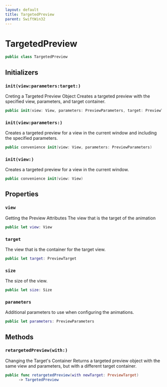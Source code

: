 ```yaml
---
layout: default
title: TargetedPreview
parent: SwiftWin32
---
```

# TargetedPreview

``` swift
public class TargetedPreview 
```

## Initializers

### `init(view:parameters:target:)`

Creting a Targeted Preview Object
Creates a targeted preview with the specified view, parameters, and target
container.

``` swift
public init(view: View, parameters: PreviewParameters, target: PreviewTarget) 
```

### `init(view:parameters:)`

Creates a targeted preview for a view in the current window and including
the specified parameters.

``` swift
public convenience init(view: View, parameters: PreviewParameters) 
```

### `init(view:)`

Creates a targeted preview for a view in the current window.

``` swift
public convenience init(view: View) 
```

## Properties

### `view`

Getting the Preview Attributes
The view that is the target of the animation

``` swift
public let view: View
```

### `target`

The view that is the container for the target view.

``` swift
public let target: PreviewTarget
```

### `size`

The size of the view.

``` swift
public let size: Size
```

### `parameters`

Additional parameters to use when configuring the animations.

``` swift
public let parameters: PreviewParameters
```

## Methods

### `retargetedPreview(with:)`

Changing the Target's Container
Returns a targeted preview object with the same view and parameters, but
with a different target container.

``` swift
public func retargetedPreview(with newTarget: PreviewTarget)
      -> TargetedPreview 
```
